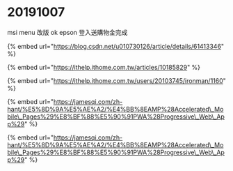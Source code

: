 # 20191007

msi menu 改版 ok epson 登入送購物金完成

{% embed url="https://blog.csdn.net/u010730126/article/details/61413346" %}

{% embed url="https://ithelp.ithome.com.tw/articles/10185829" %}

{% embed url="https://ithelp.ithome.com.tw/users/20103745/ironman/1160" %}

{% embed url="https://jamesqi.com/zh-hant/%E5%8D%9A%E5%AE%A2/%E4%BB%8EAMP%28Accelerated\_Mobile\_Pages%29%E8%BF%88%E5%90%91PWA%28Progressive\_Web\_App%29" %}

{% embed url="https://jamesqi.com/zh-hant/%E5%8D%9A%E5%AE%A2/%E4%BB%8EAMP%28Accelerated\_Mobile\_Pages%29%E8%BF%88%E5%90%91PWA%28Progressive\_Web\_App%29" %}





